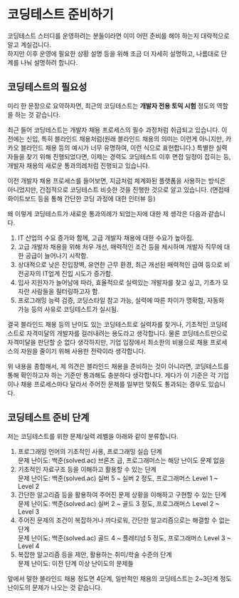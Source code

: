 # 코딩테스트 준비하기

코딩테스트 스터디를 운영하려는 분들이라면 이미 어떤 준비를 해야 하는지 대략적으로 알고 계실겁니다.  
하지만 이후 운영에 필요한 상황 설명 등을 위해 조금 더 자세히 설명하고, 나름대로 단계를 나눠 설명하려 합니다.

## 코딩테스트의 필요성

미리 한 문장으로 요약하자면, 최근의 코딩테스트는 **개발자 전용 토익 시험** 정도의 역할을 하는 것 같습니다.

최근 들어 코딩테스트는 개발자 채용 프로세스의 필수 과정처럼 취급되고 있습니다. 이전에는 신입, 특히 블라인드 채용처럼(원래 블라인드 채용의 의미는 이런게 아니지만, 카카오 블라인드 채용 등의 예시가 너무 유명하여, 이런 식으로 표현합니다.) 특별한 실력자들을 찾기 위해 진행되었다면, 이제는 경력도 코딩테스트 이후 면접 일정이 잡히는 등, 개발자 채용의 새로운 통과의례처럼 진행되고 있습니다.

이전 개발자 채용 프로세스를 들어보면, 지금처럼 체계화된 플랫폼을 사용하는 방식은 아니었지만, 간접적으로 코딩테스트 비슷한 것을 진행한 것으로 알고 있습니다. (면접때 화이트보드 등을 통해 간단한 코딩 과정에 대한 인터뷰 등)

왜 이렇게 코딩테스트가 새로운 통과의례가 되었는지에 대한 제 생각은 다음과 같습니다.

1. IT 산업의 수요 증가와 함께, 고급 개발자 채용에 대한 수요가 높아짐.
2. 고급 개발자 채용을 위해 처우 개선, 매력적인 조건 등을 제시하며 개발자 직무에 대한 공급이 늘어나기 시작함.
3. 상대적으로 낮은 진입장벽, 유연한 근무 환경, 최근 개선된 매력적인 급여 등으로 비전공자의 IT업계 진입 시도가 증가함.
4. 입사 지원자가 늘어남에 따라, 효율적으로 실력있는 개발자를 찾고 싶고, 기초가 모자란 사람들을 필터링하고자 함.
5. 프로그래밍 능력 검증, 코딩스타일 참고 가능, 실력에 따른 차이가 명확함, 자동화 가능 등의 사유로 코딩테스트가 실시됨.

결국 블라인드 채용 등의 난이도 있는 코딩테스트로 실력자를 찾거나, 기초적인 코딩테스트로 자격미달의 개발자를 걸러내려는 용도라고 생각합니다. 물론 코딩테스트만으로 자격미달을 판단할 순 없다 생각하지만, 기업 입장에서 최소한의 비용으로 채용 프로세스의 자원을 줄이기 위해 사용한 전략이라 생각합니다.

위 내용을 종합해서, 제 의견은 블라인드 채용을 준비하는 것이 아니라면, 코딩테스트를 통해 확인하고자 하는 기준만 통과해도 충분하다 생각합니다. 게다가 이 기준은 각 기업이나 채용 프로세스마다 달라서 주어진 문제를 일부만 맞춰도 통과되는 경우도 있습니다.

## 코딩테스트 준비 단계

저는 코딩테스트를 위한 문제/실력 레벨을 아래와 같이 분류합니다.

1. 프로그래밍 언어의 기초적인 사용, 프로그래밍 실습 단계  
   문제 난이도: 백준(solved.ac) 브론즈 급, 프로그래머스는 해당 난이도 문제 없음
2. 기초적인 자료구조 등을 이해하고 활용할 수 있는 단계  
   문제 난이도: 백준(solved.ac) 실버 5 \~ 실버 2 정도, 프로그래머스 Level 1 \~ Level 2
3. 간단한 알고리즘 등을 활용하여 주어진 문제 상황을 이해하고 구현할 수 있는 단계  
   문제 난이도: 백준(solved.ac) 실버 2 \~ 골드 3 정도, 프로그래머스 Level 2 \~ Level 3
4. 주어진 문제의 조건이 복잡하거나 까다로워, 간단한 알고리즘으로는 해결할 수 없는 단계  
   문제 난이도: 백준(solved.ac) 골드 4 \~ 플레티넘 5 정도, 프로그래머스 Level 3 \~ Level 4
5. 복잡한 알고리즘 등을 제안, 활용하는 취미/학술 수준의 단계  
   문제 난이도: 이전 단계 이상 난이도의 문제들

앞에서 말한 블라인드 채용 정도면 4단계, 일반적인 채용의 코딩테스트는 2~3단계 정도 난이도의 문제가 나오는 것 같습니다.
